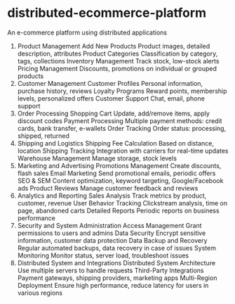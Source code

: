 # distributed-ecommerce-platform
An e-commerce platform using distributed applications
1. Product Management
Add New Products
Product images, detailed description, attributes
Product Categories
Classification by category, tags, collections
Inventory Management
Track stock, low-stock alerts
Pricing Management
Discounts, promotions on individual or grouped products
2. Customer Management
Customer Profiles
Personal information, purchase history, reviews
Loyalty Programs
Reward points, membership levels, personalized offers
Customer Support
Chat, email, phone support
3. Order Processing
Shopping Cart
Update, add/remove items, apply discount codes
Payment Processing
Multiple payment methods: credit cards, bank transfer, e-wallets
Order Tracking
Order status: processing, shipped, returned
4. Shipping and Logistics
Shipping Fee Calculation
Based on distance, location
Shipping Tracking
Integration with carriers for real-time updates
Warehouse Management
Manage storage, stock levels
5. Marketing and Advertising
Promotions Management
Create discounts, flash sales
Email Marketing
Send promotional emails, periodic offers
SEO & SEM
Content optimization, keyword targeting, Google/Facebook ads
Product Reviews
Manage customer feedback and reviews
6. Analytics and Reporting
Sales Analysis
Track metrics by product, customer, revenue
User Behavior Tracking
Clickstream analysis, time on page, abandoned carts
Detailed Reports
Periodic reports on business performance
7. Security and System Administration
Access Management
Grant permissions to users and admins
Data Security
Encrypt sensitive information, customer data protection
Data Backup and Recovery
Regular automated backups, data recovery in case of issues
System Monitoring
Monitor status, server load, troubleshoot issues
8. Distributed System and Integrations
Distributed System Architecture
Use multiple servers to handle requests
Third-Party Integrations
Payment gateways, shipping providers, marketing apps
Multi-Region Deployment
Ensure high performance, reduce latency for users in various regions
